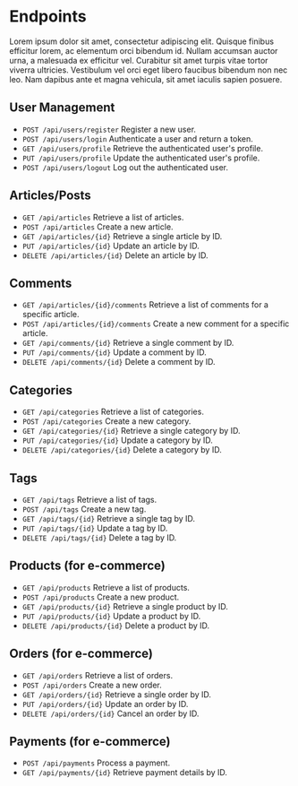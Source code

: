 # Endpoints

Lorem ipsum dolor sit amet, consectetur adipiscing elit. Quisque finibus efficitur lorem, ac elementum orci bibendum id. Nullam accumsan auctor urna, a malesuada ex efficitur vel. Curabitur sit amet turpis vitae tortor viverra ultricies. Vestibulum vel orci eget libero faucibus bibendum non nec leo. Nam dapibus ante et magna vehicula, sit amet iaculis sapien posuere.

## User Management <Badge type="tip" text="Endpoint" />

- `POST /api/users/register` Register a new user.
- `POST /api/users/login` Authenticate a user and return a token.
- `GET /api/users/profile` Retrieve the authenticated user's profile.
- `PUT /api/users/profile` Update the authenticated user's profile.
- `POST /api/users/logout` Log out the authenticated user.

## Articles/Posts <Badge type="tip" text="Endpoint" />

- `GET /api/articles` Retrieve a list of articles.
- `POST /api/articles` Create a new article.
- `GET /api/articles/{id}` Retrieve a single article by ID.
- `PUT /api/articles/{id}` Update an article by ID.
- `DELETE /api/articles/{id}` Delete an article by ID.

## Comments <Badge type="tip" text="Endpoint" />

- `GET /api/articles/{id}/comments` Retrieve a list of comments for a specific article.
- `POST /api/articles/{id}/comments` Create a new comment for a specific article.
- `GET /api/comments/{id}` Retrieve a single comment by ID.
- `PUT /api/comments/{id}` Update a comment by ID.
- `DELETE /api/comments/{id}` Delete a comment by ID.

## Categories <Badge type="tip" text="Endpoint" />

- `GET /api/categories` Retrieve a list of categories.
- `POST /api/categories` Create a new category.
- `GET /api/categories/{id}` Retrieve a single category by ID.
- `PUT /api/categories/{id}` Update a category by ID.
- `DELETE /api/categories/{id}` Delete a category by ID.

## Tags <Badge type="tip" text="Endpoint" />

- `GET /api/tags` Retrieve a list of tags.
- `POST /api/tags` Create a new tag.
- `GET /api/tags/{id}` Retrieve a single tag by ID.
- `PUT /api/tags/{id}` Update a tag by ID.
- `DELETE /api/tags/{id}` Delete a tag by ID.

## Products (for e-commerce) <Badge type="tip" text="Endpoint" />

- `GET /api/products` Retrieve a list of products.
- `POST /api/products` Create a new product.
- `GET /api/products/{id}` Retrieve a single product by ID.
- `PUT /api/products/{id}` Update a product by ID.
- `DELETE /api/products/{id}` Delete a product by ID.

## Orders (for e-commerce) <Badge type="tip" text="Endpoint" />

- `GET /api/orders` Retrieve a list of orders.
- `POST /api/orders` Create a new order.
- `GET /api/orders/{id}` Retrieve a single order by ID.
- `PUT /api/orders/{id}` Update an order by ID.
- `DELETE /api/orders/{id}` Cancel an order by ID.

## Payments (for e-commerce) <Badge type="tip" text="Endpoint" />

- `POST /api/payments` Process a payment.
- `GET /api/payments/{id}` Retrieve payment details by ID.

